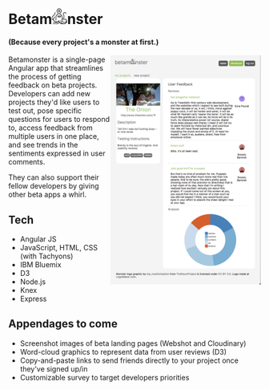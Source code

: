<!-- ![screenshot](./client/images/betamonster_devdash.jpg) -->
# Betam<img src="client/images/monster.png" width="30" alt="logo">nster

#### (Because every project's a monster at first.)
<img src="client/images/betamonster_devdash.jpg" width="300" align="right" alt="dashboard-image">

Betamonster is a single-page Angular app that streamlines the process of getting feedback on beta projects. Developers can add new projects they'd like users to test out, pose specific questions for users to respond to, access feedback from multiple users in one place, and see trends in the sentiments expressed in user comments.

They can also support their fellow developers by giving other beta apps a whirl.


## Tech
* Angular JS
* JavaScript, HTML, CSS (with Tachyons)
* IBM Bluemix
* D3
* Node.js
* Knex
* Express

## Appendages to come
* Screenshot images of beta landing pages (Webshot and Cloudinary)
* Word-cloud graphics to represent data from user reviews (D3)
* Copy-and-paste links to send friends directly to your project once they've signed up/in
* Customizable survey to target developers priorities
